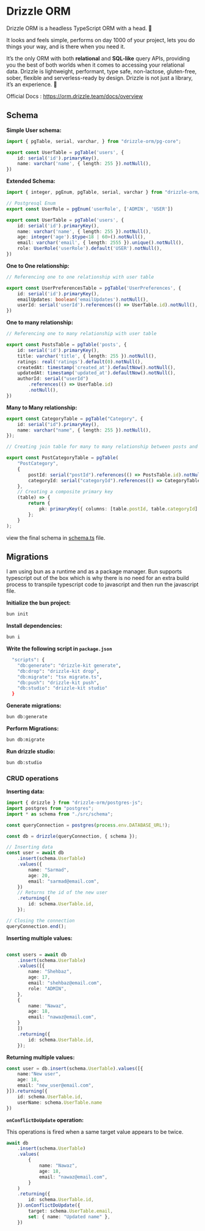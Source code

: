 # Drizzle ORM

Drizzle ORM is a headless TypeScript ORM with a head. 🐲

It looks and feels simple, performs on day 1000 of your project, lets you do things your way, and is there when you need it.

It’s the only ORM with both **relational** and **SQL-like** query APIs, providing you the best of both worlds when it comes to accessing your relational data. Drizzle is lightweight, performant, type safe, non-lactose, gluten-free, sober, flexible and serverless-ready by design. Drizzle is not just a library, it’s an experience. 🤩

Official Docs : <https://orm.drizzle.team/docs/overview>

## Schema

**Simple User schema:**

```ts
import { pgTable, serial, varchar, } from "drizzle-orm/pg-core";

export const UserTable = pgTable('users', {
    id: serial('id').primaryKey(),
    name: varchar('name', { length: 255 }).notNull(),
})
```

**Extended Schema:**

```ts
import { integer, pgEnum, pgTable, serial, varchar } from "drizzle-orm/pg-core";

// Postgresql Enum
export const UserRole = pgEnum('userRole', ['ADMIN', 'USER'])

export const UserTable = pgTable('users', {
    id: serial('id').primaryKey(),
    name: varchar('name', { length: 255 }).notNull(),
    age: integer('age').$type<18 | 60>().notNull(),
    email: varchar('email', { length: 2555 }).unique().notNull(),
    role: UserRole('userRole').default('USER').notNull(),
})
```

**One to One relationship:**

```ts
// Referencing one to one relationship with user table

export const UserPreferencesTable = pgTable('UserPreferences', {
    id: serial('id').primaryKey(),
    emailUpdates: boolean('emailUpdates').notNull(),
    userId: serial('userId').references(() => UserTable.id).notNull(),
})
```

**One to many relationship:**

```ts
// Referencing one to many relationship with user table

export const PostsTable = pgTable('posts', {
    id: serial('id').primaryKey(),
    title: varchar('title', { length: 255 }).notNull(),
    ratings: real('ratings').default(0).notNull(),
    createdAt: timestamp('created_at').defaultNow().notNull(),
    updatedAt: timestamp('updated_at').defaultNow().notNull(),
    authorId: serial("userId")
        .references(() => UserTable.id)
        .notNull(),
})
```

**Many to Many relationship:**

```ts
export const CategoryTable = pgTable("Category", {
    id: serial("id").primaryKey(),
    name: varchar("name", { length: 255 }).notNull(),
});

// Creating join table for many to many relationship between posts and category table

export const PostCategoryTable = pgTable(
    "PostCategory",
    {
        postId: serial("postId").references(() => PostsTable.id).notNull(),
        categoryId: serial("categoryId").references(() => CategoryTable.id).notNull(),
    },
    // Creating a composite primary key
    (table) => {
        return {
            pk: primaryKey({ columns: [table.postId, table.categoryId] }),
        };
    }
);
```

view the final schema in [schema.ts](./src/schema.ts) file.

## Migrations

I am using bun as a runtime and as a package manager. Bun supports typescript out of the box which is why there is no need for an extra build process to transpile typescript code to javascript and then run the javascript file.

**Initialize the bun project:**

```bash
bun init
```

**Install dependencies:**

```bash
bun i
```

**Write the following script in `package.json`**

```bash
  "scripts": {
    "db:generate": "drizzle-kit generate",
    "db:drop": "drizzle-kit drop",
    "db:migrate": "tsx migrate.ts",
    "db:push": "drizzle-kit push",
    "db:studio": "drizzle-kit studio"
  }
```

**Generate migrations:**

```bash
bun db:generate
```

**Perform Migrations:**

```bash
bun db:migrate
```

**Run drizzle studio:**

```bash
bun db:studio
```

### CRUD operations

**Inserting data:**

```ts
import { drizzle } from "drizzle-orm/postgres-js";
import postgres from "postgres";
import * as schema from "./src/schema";

const queryConnection = postgres(process.env.DATABASE_URL!);

const db = drizzle(queryConnection, { schema });

// Inserting data
const user = await db
    .insert(schema.UserTable)
    .values({
        name: "Sarmad",
        age: 20,
        email: "sarmad@email.com",
    })
    // Returns the id of the new user
    .returning({
        id: schema.UserTable.id,
    });

// Closing the connection
queryConnection.end();
```

**Inserting multiple values:**

```ts

const users = await db
    .insert(schema.UserTable)
    .values([{
        name: "Shehbaz",
        age: 17,
        email: "shehbaz@email.com",
        role: "ADMIN",
    },
    {
        name: "Nawaz",
        age: 18,
        email: "nawaz@email.com",
    }
    ])
    .returning({
        id: schema.UserTable.id,
    });
```

**Returning multiple values:**

```ts
const user = db.insert(schema.UserTable).values([{
    name:"New user",
    age: 18,
    email: "new_user@email.com",
}]).returning({
    id: schema.UserTable.id,
    userName: schema.UserTable.name
})
```

**`onConflictDoUpdate` operation:**

This operations is fired when a same target value appears to be twice.

```ts
await db
    .insert(schema.UserTable)
    .values(
        {
            name: "Nawaz",
            age: 18,
            email: "nawaz@email.com",
        }
    )
    .returning({
        id: schema.UserTable.id,
    }).onConflictDoUpdate({
        target: schema.UserTable.email,
        set: { name: "Updated name" },
    })
```
